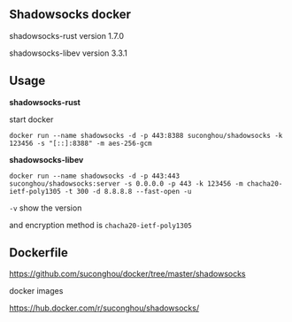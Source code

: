 ## Shadowsocks docker


shadowsocks-rust version 1.7.0

shadowsocks-libev version 3.3.1

## Usage

**shadowsocks-rust**

start docker
```
docker run --name shadowsocks -d -p 443:8388 suconghou/shadowsocks -k 123456 -s "[::]:8388" -m aes-256-gcm
```


**shadowsocks-libev**


```
docker run --name shadowsocks -d -p 443:443 suconghou/shadowsocks:server -s 0.0.0.0 -p 443 -k 123456 -m chacha20-ietf-poly1305 -t 300 -d 8.8.8.8 --fast-open -u
```

`-v` show the version

and encryption method is `chacha20-ietf-poly1305`

## Dockerfile

https://github.com/suconghou/docker/tree/master/shadowsocks

docker images

https://hub.docker.com/r/suconghou/shadowsocks/



